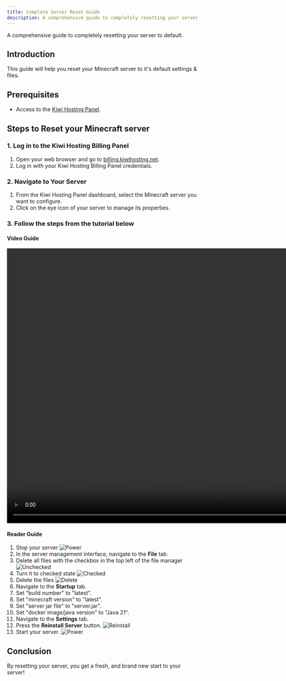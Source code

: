 ```yaml
---
title: Complete Server Reset Guide
description: A comprehensive guide to completely resetting your server to default.
---
```


A comprehensive guide to completely resetting your server to default.

## Introduction

This guide will help you reset your Minecraft server to it's default settings & files.

## Prerequisites

- Access to the [Kiwi Hosting Panel](https://gmp.kiwihosting.net).

## Steps to Reset your Minecraft server

### 1. Log in to the Kiwi Hosting Billing Panel

1. Open your web browser and go to [billing.kiwihosting.net](https://billing.kiwihosting.net).
2. Log in with your Kiwi Hosting Billing Panel credentials.

### 2. Navigate to Your Server

1. From the Kiwi Hosting Panel dashboard, select the Minecraft server you want to configure.
2. Click on the eye icon of your server to manage its properties.

### 3. Follow the steps from the tutorial below

#### Video Guide

<video width="1280" height="720" autoplay loop muted>
  <source src="/assets/tutorials/reset-java.mp4" type="video/mp4">
  Your browser does not support the video tag.
</video>

#### Reader Guide

1. Stop your server
![Power](/assets/actions/power/stop.png)
2. In the server management interface, navigate to the **File** tab.
3. Delete all files with the checkbox in the top left of the file manager
![Unchecked](/assets/tutorials/filemanager-checkbox-unchecked.png)
4. Turn it to checked state
![Checked](/assets/tutorials/filemanager-checkbox-checked.png)
5. Delete the files
![Delete](/assets/tutorials/filemanager-delete.png)
6. Navigate to the **Startup** tab.
7. Set "build number" to "latest".
8. Set "minecraft version" to "latest".
9. Set "server jar file" to "server.jar".
10. Set "docker image/java version" to "Java 21".
11. Navigate to the **Settings** tab.
12. Press the **Reinstall Server** button.
![Reinstall](/assets/tutorials/settings-reinstall.png)
13. Start your server.
![Power](/assets/actions/power/start.png)

## Conclusion

By resetting your server, you get a fresh, and brand new start to your server!